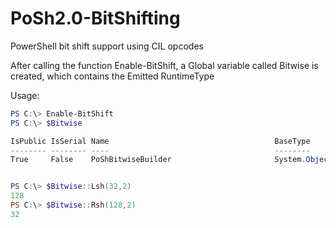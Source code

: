 # PoSh2.0-BitShifting
PowerShell bit shift support using CIL opcodes


After calling the function Enable-BitShift, a Global variable called Bitwise is created, which contains the Emitted RuntimeType

Usage:
```PowerShell
PS C:\> Enable-BitShift
PS C:\> $Bitwise

IsPublic IsSerial Name                                     BaseType
-------- -------- ----                                     --------
True     False    PoShBitwiseBuilder                       System.Object


PS C:\> $Bitwise::Lsh(32,2)
128
PS C:\> $Bitwise::Rsh(128,2)
32
```
